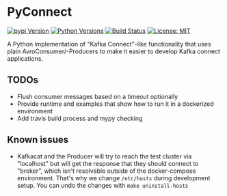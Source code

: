 # PyConnect

[![pypi Version](https://img.shields.io/pypi/v/pyconnect.svg)](https://pypi.org/project/pyconnect/) [![Python Versions](https://img.shields.io/pypi/pyversions/pyconnect.svg)](https://pypi.org/project/pyconnect/) [![Build Status](https://travis-ci.org/real-digital/pyconnect.svg?branch=master)](https://travis-ci.org/real-digital/pyconnect) [![License: MIT](https://img.shields.io/badge/License-MIT-yellow.svg)](https://opensource.org/licenses/MIT)

A Python implementation of "Kafka Connect"-like functionality that uses plain AvroConsumer/-Producers to make it easier to develop Kafka connect applications.

## TODOs
* Flush consumer messages based on a timeout optionally
* Provide runtime and examples that show how to run it in a dockerized environment
* Add travis build process and mypy checking

## Known issues
* Kafkacat and the Producer will try to reach the test cluster via "localhost" but will get the 
response that they should connect to "broker", which isn't resolvable outside of the docker-compose environment.
That's why we change `/etc/hosts` during development setup. You can undo the changes with `make uninstall-hosts`
